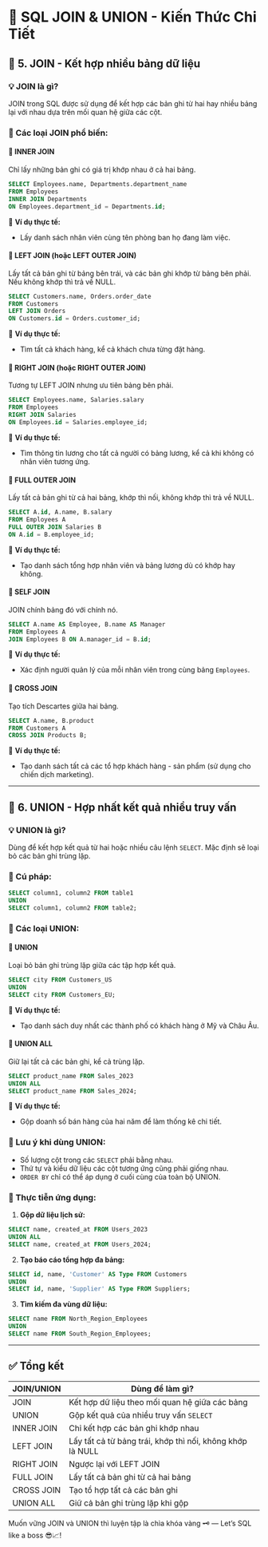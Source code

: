 # 🧠 SQL JOIN & UNION - Kiến Thức Chi Tiết

## 🔹 5. JOIN - Kết hợp nhiều bảng dữ liệu

### 💡 JOIN là gì?

JOIN trong SQL được sử dụng để kết hợp các bản ghi từ hai hay nhiều bảng lại với nhau dựa trên mối quan hệ giữa các cột.

### 🔗 Các loại JOIN phổ biến:

#### 🔸 INNER JOIN

Chỉ lấy những bản ghi có giá trị khớp nhau ở cả hai bảng.

```sql
SELECT Employees.name, Departments.department_name
FROM Employees
INNER JOIN Departments
ON Employees.department_id = Departments.id;
```

🧪 **Ví dụ thực tế:**

* Lấy danh sách nhân viên cùng tên phòng ban họ đang làm việc.

#### 🔸 LEFT JOIN (hoặc LEFT OUTER JOIN)

Lấy tất cả bản ghi từ bảng bên trái, và các bản ghi khớp từ bảng bên phải. Nếu không khớp thì trả về NULL.

```sql
SELECT Customers.name, Orders.order_date
FROM Customers
LEFT JOIN Orders
ON Customers.id = Orders.customer_id;
```

🧪 **Ví dụ thực tế:**

* Tìm tất cả khách hàng, kể cả khách chưa từng đặt hàng.

#### 🔸 RIGHT JOIN (hoặc RIGHT OUTER JOIN)

Tương tự LEFT JOIN nhưng ưu tiên bảng bên phải.

```sql
SELECT Employees.name, Salaries.salary
FROM Employees
RIGHT JOIN Salaries
ON Employees.id = Salaries.employee_id;
```

🧪 **Ví dụ thực tế:**

* Tìm thông tin lương cho tất cả người có bảng lương, kể cả khi không có nhân viên tương ứng.

#### 🔸 FULL OUTER JOIN

Lấy tất cả bản ghi từ cả hai bảng, khớp thì nối, không khớp thì trả về NULL.

```sql
SELECT A.id, A.name, B.salary
FROM Employees A
FULL OUTER JOIN Salaries B
ON A.id = B.employee_id;
```

🧪 **Ví dụ thực tế:**

* Tạo danh sách tổng hợp nhân viên và bảng lương dù có khớp hay không.

#### 🔸 SELF JOIN

JOIN chính bảng đó với chính nó.

```sql
SELECT A.name AS Employee, B.name AS Manager
FROM Employees A
JOIN Employees B ON A.manager_id = B.id;
```

🧪 **Ví dụ thực tế:**

* Xác định người quản lý của mỗi nhân viên trong cùng bảng `Employees`.

#### 🔸 CROSS JOIN

Tạo tích Descartes giữa hai bảng.

```sql
SELECT A.name, B.product
FROM Customers A
CROSS JOIN Products B;
```

🧪 **Ví dụ thực tế:**

* Tạo danh sách tất cả các tổ hợp khách hàng - sản phẩm (sử dụng cho chiến dịch marketing).

---

## 🔹 6. UNION - Hợp nhất kết quả nhiều truy vấn

### 💡 UNION là gì?

Dùng để kết hợp kết quả từ hai hoặc nhiều câu lệnh `SELECT`. Mặc định sẽ loại bỏ các bản ghi trùng lặp.

### 🔗 Cú pháp:

```sql
SELECT column1, column2 FROM table1
UNION
SELECT column1, column2 FROM table2;
```

### 🧩 Các loại UNION:

#### 🔸 UNION

Loại bỏ bản ghi trùng lặp giữa các tập hợp kết quả.

```sql
SELECT city FROM Customers_US
UNION
SELECT city FROM Customers_EU;
```

🧪 **Ví dụ thực tế:**

* Tạo danh sách duy nhất các thành phố có khách hàng ở Mỹ và Châu Âu.

#### 🔸 UNION ALL

Giữ lại tất cả các bản ghi, kể cả trùng lặp.

```sql
SELECT product_name FROM Sales_2023
UNION ALL
SELECT product_name FROM Sales_2024;
```

🧪 **Ví dụ thực tế:**

* Gộp doanh số bán hàng của hai năm để làm thống kê chi tiết.

### 🛑 Lưu ý khi dùng UNION:

* Số lượng cột trong các `SELECT` phải bằng nhau.
* Thứ tự và kiểu dữ liệu các cột tương ứng cũng phải giống nhau.
* `ORDER BY` chỉ có thể áp dụng ở cuối cùng của toàn bộ UNION.

### 💼 Thực tiễn ứng dụng:

1. **Gộp dữ liệu lịch sử:**

```sql
SELECT name, created_at FROM Users_2023
UNION ALL
SELECT name, created_at FROM Users_2024;
```

2. **Tạo báo cáo tổng hợp đa bảng:**

```sql
SELECT id, name, 'Customer' AS Type FROM Customers
UNION
SELECT id, name, 'Supplier' AS Type FROM Suppliers;
```

3. **Tìm kiếm đa vùng dữ liệu:**

```sql
SELECT name FROM North_Region_Employees
UNION
SELECT name FROM South_Region_Employees;
```

---

## ✅ Tổng kết

| JOIN/UNION | Dùng để làm gì?                                           |
| ---------- | --------------------------------------------------------- |
| JOIN       | Kết hợp dữ liệu theo mối quan hệ giữa các bảng            |
| UNION      | Gộp kết quả của nhiều truy vấn `SELECT`                   |
| INNER JOIN | Chỉ kết hợp các bản ghi khớp nhau                         |
| LEFT JOIN  | Lấy tất cả từ bảng trái, khớp thì nối, không khớp là NULL |
| RIGHT JOIN | Ngược lại với LEFT JOIN                                   |
| FULL JOIN  | Lấy tất cả bản ghi từ cả hai bảng                         |
| CROSS JOIN | Tạo tổ hợp tất cả các bản ghi                             |
| UNION ALL  | Giữ cả bản ghi trùng lặp khi gộp                          |

Muốn vững JOIN và UNION thì luyện tập là chìa khóa vàng 🗝️ — Let’s SQL like a boss 😎📈!
